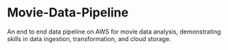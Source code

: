 # Movie-Data-Pipeline
An end to end data pipeline on AWS for movie data analysis, demonstrating skills in data ingestion, transformation, and cloud storage.
